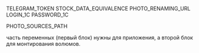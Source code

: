 TELEGRAM_TOKEN
STOCK_DATA_EQUIVALENCE
PHOTO_RENAMING_URL
LOGIN_1C
PASSWORD_1C

PHOTO_SOURCES_PATH

часть переменных (первый блок) нужны для приложения, а второй блок для монтирования волюмов.